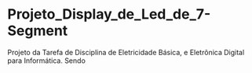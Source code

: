 # Projeto_Display_de_Led_de_7-Segment
Projeto da Tarefa de Disciplina de Eletricidade Básica, e Eletrônica Digital para Informática. Sendo 
